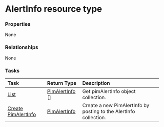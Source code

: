 # AlertInfo resource type



### Properties
None

### Relationships
None


### Tasks

| Task		   | Return Type	|Description|
|:---------------|:--------|:----------|
|[List](../api/pimalertinfo_list.md) | [PimAlertInfo](pimalertinfo.md) [] |Get pimAlertInfo object collection. |
|[Create PimAlertInfo](../api/pimalertinfo_post_alertinfo.md) |[PimAlertInfo](pimalertinfo.md)| Create a new PimAlertInfo by posting to the AlertInfo collection.|

<!-- uuid: 8bda0b4b-8bf5-42c7-9957-bf8f09bbf345
2015-10-16 09:34:37 UTC -->
<!-- {
  "type": "#page.annotation",
  "description": "AlertInfo resource",
  "keywords": "",
  "section": "documentation",
  "tocPath": ""
}-->